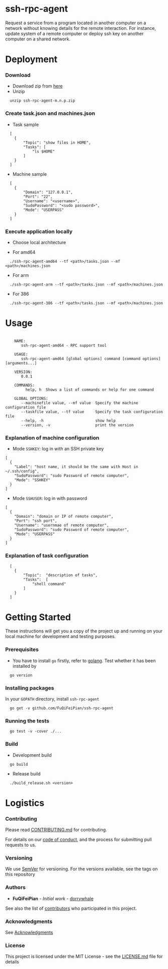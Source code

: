 # ssh-rpc-agent 

 Request a service from a program located in another computer on a network without knowing details for the remote interaction. For instance, update system of a remote computer or deploy ssh key on another computer on a shared network. 

# Deployment

### Download 

* Download zip from [here](https://github.com/FuQiFeiPian/ssh-rpc-agent/releases)
* Unzip

```
  unzip ssh-rpc-agent-m.n.p.zip
```

### Create task.json and machines.json 

* Task sample

```
  [
    {
    	"Topic": "show files in HOME",
    	"Tasks": [
    		"ls $HOME"
      	]
    }
  ] 

```

* Machine sample
```
  [
    {
    	"Domain": "127.0.0.1",
    	"Port": "22",
    	"Username": "<username>",
    	"SudoPassword": "<sudo password>",
    	"Mode": "USERPASS"
    }
  ] 
```

### Execute application locally

* Choose local architecture

* For amd64

```
  ./ssh-rpc-agent-amd64 --tf <path>/tasks.json --mf <path>/machines.json
```

* For arm

```
  ./ssh-rpc-agent-arm --tf <path>/tasks.json --mf <path>/machines.json
```

* For 386

```
  ./ssh-rpc-agent-386 --tf <path>/tasks.json --mf <path>/machines.json
```

# Usage

```

	NAME:
	   ssh-rpc-agent-amd64 - RPC support tool

	USAGE:
	   ssh-rpc-agent-amd64 [global options] command [command options] [arguments...]

	VERSION:
	   0.0.1

	COMMANDS:
	     help, h  Shows a list of commands or help for one command

	GLOBAL OPTIONS:
	   --machinefile value, --mf value  Specify the machine configuration file
	   --taskfile value, --tf value     Specify the task configuration file
	   --help, -h                       show help
	   --version, -v                    print the version
```

### Explanation of machine configuration

* Mode `SSHKEY`: log in with an SSH private key 

```
[
  {
	"Label": "host name, it should be the same with Host in ~/.ssh/config",
	"SudoPassword": "sudo Password of remote computer",
	"Mode": "SSHKEY"
  }
] 
```

* Mode `SSHUSER`: log in with password

```
[
  {
  	"Domain": "domain or IP of remote computer",
	"Port": "ssh port",
	"Username": "usernmae of remote computer",
	"SudoPassword": "sudo Password of remote computer",
	"Mode": "USERPASS"
  }
] 
```

		

### Explanation of task configuration
```
  [
    {
    	"Topic":  "description of tasks",
    	"Tasks":  [
    		"shell command"
    	]
    }
  ]
```


# Getting Started

These instructions will get you a copy of the project up and running on your local machine for development and testing purposes. 

### Prerequisites

* You have to install `go` firstly, refer to [golang](https://golang.org/doc/install). Test whether it has been installed by

```
  go version
```

### Installing packages

In your `GOPATH` directory, install `ssh-rpc-agent`

```
  go get -v github.com/FuQiFeiPian/ssh-rpc-agent
```

### Running the tests

```
  go test -v -cover ./...
```

### Build

* Development build

```
  go build
```

* Release build

```
  ./build_release.sh <version>
```


# Logistics

### Contributing

Please read [CONTRIBUTING.md](https://github.com/FuQiFeiPian/ssh-rpc-agent/blob/master/docs/CONTRIBUTING.md) for contributing.

For details on our [code of conduct](https://github.com/FuQiFeiPian/ssh-rpc-agent/blob/master/docs/CODE_OF_CONDUCT.md), and the process for submitting pull requests to us.

### Versioning

We use [SemVer](http://semver.org/) for versioning. For the versions available, see the tags on this repository

### Authors

* **FuQiFeiPian** - *Initial work* - [dorrywhale](https://github.com/dorrywhale)

See also the list of [contributors](https://github.com/FuQiFeiPian/ssh-rpc-agent/graphs/contributors) who participated in this project.

### Acknowledgments

See [Acknowledgments](https://github.com/FuQiFeiPian/ssh-rpc-agent/blob/master/docs/ACKNOWLEDGMENTS.md)


### License

This project is licensed under the MIT License - see the [LICENSE.md](https://github.com/FuQiFeiPian/ssh-rpc-agent/blob/master/LICENSE.md) file for details


